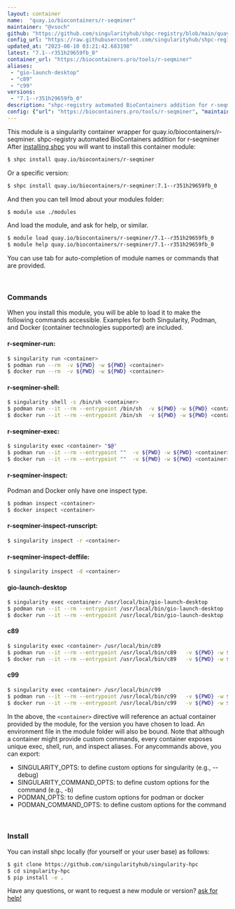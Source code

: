 ```yaml
---
layout: container
name:  "quay.io/biocontainers/r-seqminer"
maintainer: "@vsoch"
github: "https://github.com/singularityhub/shpc-registry/blob/main/quay.io/biocontainers/r-seqminer/container.yaml"
config_url: "https://raw.githubusercontent.com/singularityhub/shpc-registry/main/quay.io/biocontainers/r-seqminer/container.yaml"
updated_at: "2023-08-10 03:21:42.683198"
latest: "7.1--r351h29659fb_0"
container_url: "https://biocontainers.pro/tools/r-seqminer"
aliases:
 - "gio-launch-desktop"
 - "c89"
 - "c99"
versions:
 - "7.1--r351h29659fb_0"
description: "shpc-registry automated BioContainers addition for r-seqminer"
config: {"url": "https://biocontainers.pro/tools/r-seqminer", "maintainer": "@vsoch", "description": "shpc-registry automated BioContainers addition for r-seqminer", "latest": {"7.1--r351h29659fb_0": "sha256:89abfed0647ff87797613928cec5be236fa2926f48ed8e9bd335948efc48c253"}, "tags": {"7.1--r351h29659fb_0": "sha256:89abfed0647ff87797613928cec5be236fa2926f48ed8e9bd335948efc48c253"}, "docker": "quay.io/biocontainers/r-seqminer", "aliases": {"gio-launch-desktop": "/usr/local/bin/gio-launch-desktop", "c89": "/usr/local/bin/c89", "c99": "/usr/local/bin/c99"}}
---
```


This module is a singularity container wrapper for quay.io/biocontainers/r-seqminer.
shpc-registry automated BioContainers addition for r-seqminer
After [installing shpc](#install) you will want to install this container module:


```bash
$ shpc install quay.io/biocontainers/r-seqminer
```

Or a specific version:

```bash
$ shpc install quay.io/biocontainers/r-seqminer:7.1--r351h29659fb_0
```

And then you can tell lmod about your modules folder:

```bash
$ module use ./modules
```

And load the module, and ask for help, or similar.

```bash
$ module load quay.io/biocontainers/r-seqminer/7.1--r351h29659fb_0
$ module help quay.io/biocontainers/r-seqminer/7.1--r351h29659fb_0
```

You can use tab for auto-completion of module names or commands that are provided.

<br>

### Commands

When you install this module, you will be able to load it to make the following commands accessible.
Examples for both Singularity, Podman, and Docker (container technologies supported) are included.

#### r-seqminer-run:

```bash
$ singularity run <container>
$ podman run --rm  -v ${PWD} -w ${PWD} <container>
$ docker run --rm  -v ${PWD} -w ${PWD} <container>
```

#### r-seqminer-shell:

```bash
$ singularity shell -s /bin/sh <container>
$ podman run --it --rm --entrypoint /bin/sh  -v ${PWD} -w ${PWD} <container>
$ docker run --it --rm --entrypoint /bin/sh  -v ${PWD} -w ${PWD} <container>
```

#### r-seqminer-exec:

```bash
$ singularity exec <container> "$@"
$ podman run --it --rm --entrypoint ""  -v ${PWD} -w ${PWD} <container> "$@"
$ docker run --it --rm --entrypoint ""  -v ${PWD} -w ${PWD} <container> "$@"
```

#### r-seqminer-inspect:

Podman and Docker only have one inspect type.

```bash
$ podman inspect <container>
$ docker inspect <container>
```

#### r-seqminer-inspect-runscript:

```bash
$ singularity inspect -r <container>
```

#### r-seqminer-inspect-deffile:

```bash
$ singularity inspect -d <container>
```


#### gio-launch-desktop

```bash
$ singularity exec <container> /usr/local/bin/gio-launch-desktop
$ podman run --it --rm --entrypoint /usr/local/bin/gio-launch-desktop   -v ${PWD} -w ${PWD} <container> -c " $@"
$ docker run --it --rm --entrypoint /usr/local/bin/gio-launch-desktop   -v ${PWD} -w ${PWD} <container> -c " $@"
```


#### c89

```bash
$ singularity exec <container> /usr/local/bin/c89
$ podman run --it --rm --entrypoint /usr/local/bin/c89   -v ${PWD} -w ${PWD} <container> -c " $@"
$ docker run --it --rm --entrypoint /usr/local/bin/c89   -v ${PWD} -w ${PWD} <container> -c " $@"
```


#### c99

```bash
$ singularity exec <container> /usr/local/bin/c99
$ podman run --it --rm --entrypoint /usr/local/bin/c99   -v ${PWD} -w ${PWD} <container> -c " $@"
$ docker run --it --rm --entrypoint /usr/local/bin/c99   -v ${PWD} -w ${PWD} <container> -c " $@"
```



In the above, the `<container>` directive will reference an actual container provided
by the module, for the version you have chosen to load. An environment file in the
module folder will also be bound. Note that although a container
might provide custom commands, every container exposes unique exec, shell, run, and
inspect aliases. For anycommands above, you can export:

 - SINGULARITY_OPTS: to define custom options for singularity (e.g., --debug)
 - SINGULARITY_COMMAND_OPTS: to define custom options for the command (e.g., -b)
 - PODMAN_OPTS: to define custom options for podman or docker
 - PODMAN_COMMAND_OPTS: to define custom options for the command

<br>

### Install

You can install shpc locally (for yourself or your user base) as follows:

```bash
$ git clone https://github.com/singularityhub/singularity-hpc
$ cd singularity-hpc
$ pip install -e .
```

Have any questions, or want to request a new module or version? [ask for help!](https://github.com/singularityhub/singularity-hpc/issues)